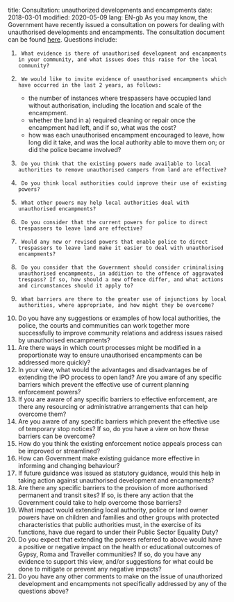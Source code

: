 title:  Consultation: unauthorized developments and encampments
date: 2018-03-01
modified: 2020-05-09
lang: EN-gb
As you may know, the Government have recently issued a consultation on powers for dealing with unauthorised developments and encampments. The consultation document can be found [here]( https://assets.publishing.service.gov.uk/government/uploads/system/uploads/attachment_data/file/697354/Consultation_-_unauthorised_encampments.pdf).
Questions include:
1.      What evidence is there of unauthorised development and encampments in your community, and what issues does this raise for the local community?
2.      We would like to invite evidence of unauthorised encampments which have occurred in the last 2 years, as follows:
    * the number of instances where trespassers have occupied land without authorisation, including the location and scale of the encampment.
    * whether the land in a) required cleaning or repair once the encampment had left, and if so, what was the cost?
    * how was each unauthorised encampment encouraged to leave, how long did it take, and was the local authority able to move them on; or did the police became involved?
3.      Do you think that the existing powers made available to local authorities to remove unauthorised campers from land are effective?
4.      Do you think local authorities could improve their use of existing powers?
5.      What other powers may help local authorities deal with unauthorised encampments?
6.      Do you consider that the current powers for police to direct trespassers to leave land are effective?
7.      Would any new or revised powers that enable police to direct trespassers to leave land make it easier to deal with unauthorised encampments?
8.      Do you consider that the Government should consider criminalising unauthorised encampments, in addition to the offence of aggravated trespass? If so, how should a new offence differ, and what actions and circumstances should it apply to?
9.      What barriers are there to the greater use of injunctions by local authorities, where appropriate, and how might they be overcome?
10.  Do you have any suggestions or examples of how local authorities, the police, the courts and communities can work together more successfully to improve community relations and address issues raised by unauthorised encampments?
11.  Are there ways in which court processes might be modified in a proportionate way to ensure unauthorised encampments can be addressed more quickly?
12.  In your view, what would the advantages and disadvantages be of extending the IPO process to open land? Are you aware of any specific barriers which prevent the effective use of current planning enforcement powers?
13.  If you are aware of any specific barriers to effective enforcement, are there any resourcing or administrative arrangements that can help overcome them?
14.  Are you aware of any specific barriers which prevent the effective use of temporary stop notices? If so, do you have a view on how these barriers can be overcome?
15.  How do you think the existing enforcement notice appeals process can be improved or streamlined?
16.  How can Government make existing guidance more effective in informing and changing behaviour?
17.  If future guidance was issued as statutory guidance, would this help in taking action against unauthorised development and encampments?
18.  Are there any specific barriers to the provision of more authorised permanent and transit sites? If so, is there any action that the Government could take to help overcome those barriers?
19.  What impact would extending local authority, police or land owner powers have on children and families and other groups with protected characteristics that public authorities must, in the exercise of its functions, have due regard to under their Public Sector Equality Duty?
20.  Do you expect that extending the powers referred to above would have a positive or negative impact on the health or educational outcomes of Gypsy, Roma and Traveller communities? If so, do you have any evidence to support this view, and/or suggestions for what could be done to mitigate or prevent any negative impacts?
21.  Do you have any other comments to make on the issue of unauthorized development and encampments not specifically addressed by any of the questions above?
